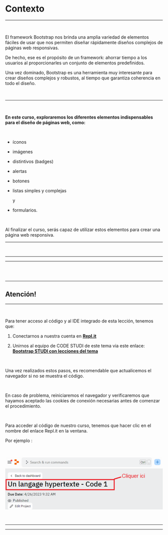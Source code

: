 # **Contexto**

---

<br>

El framework Bootstrap nos brinda una amplia variedad de elementos fáciles de usar que nos permiten diseñar rápidamente diseños complejos de páginas web responsivas.

De hecho, ese es el propósito de un framework: ahorrar tiempo a los usuarios al proporcionarles un conjunto de elementos predefinidos.

Una vez dominado, Bootstrap es una herramienta muy interesante para crear diseños complejos y robustos, al tiempo que garantiza coherencia en todo el diseño.

<br>

---

<br>

**En este curso, exploraremos los diferentes elementos indispensables para el diseño de páginas web, como:**

<br>


- íconos

- imágenes

- distintivos (badges)

- alertas

- botones

- listas simples y complejas

     y 
     
- formularios.

<br>

Al finalizar el curso, serás capaz de utilizar estos elementos para crear una página web responsiva.

---

<br>

---
---

<br>
<br>

---

## **Atención!**

---

<br>

Para tener acceso al código y  al IDE integrado de esta lección, tenemos que:

1. Conectarnos a nuestra cuenta en **[Repl.it](https://replit.com/)**

2. Unirnos al equipo de CODE STUDI de este tema via este enlace: **[Bootstrap STUDI con lecciones del tema](https://replit.com/teams/join/kyuulwebydopyzehigavoqwnjzldfybz-htmlcssbt)**

<br>

Una vez realizados estos pasos, es recomendable que actualicemos el navegador si no se muestra el código.

<br>

En caso de problema, reiniciaremos el navegador y verificaremos que hayamos aceptado las cookies de conexión necesarias antes de comenzar el procedimiento.

<br>

Para acceder al código de nuestro curso, tenemos que hacer clic en el nombre del enlace Repl.it en la ventana.

Por ejemplo :

<br>

![Ejemplo como hacerlo](../../02-Debutar-con-JS/02-Sintaxis-e-integracion-JS/01-Contexto/img/replit_1.png)

<br>

---

---